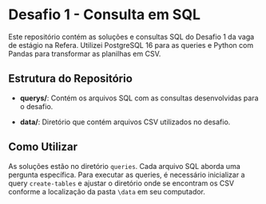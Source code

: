 # Desafio 1 - Consulta em SQL

Este repositório contém as soluções e consultas SQL do Desafio 1 da vaga de estágio na Refera. Utilizei PostgreSQL 16 para as queries e Python com Pandas para transformar as planilhas em CSV.

## Estrutura do Repositório

- **querys/**: Contém os arquivos SQL com as consultas desenvolvidas para o desafio.

- **data/**: Diretório que contém arquivos CSV utilizados no desafio.

## Como Utilizar

As soluções estão no diretório `queries`. Cada arquivo SQL aborda uma pergunta específica. Para executar as queries, é necessário inicializar a query `create-tables` e ajustar o diretório onde se encontram os CSV conforme a localização da pasta `\data` em seu computador.
